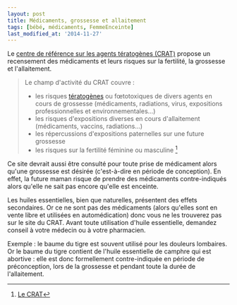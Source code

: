 ```yaml
---
layout: post
title: Médicaments, grossesse et allaitement
tags: [bébé, médicaments, FemmeEnceinte]
last_modified_at: '2014-11-27'
---
```


Le [centre de référence sur les agents tératogènes (CRAT)](https://www.lecrat.fr/) propose un recensement des médicaments et leurs risques sur la fertilité, la grossesse et l'allaitement.

> Le champ d'activité du CRAT couvre :
>
> - les risques [tératogènes](https://fr.wikipedia.org/wiki/T%C3%A9ratogen%C3%A8se) ou fœtotoxiques de divers agents en cours de grossesse (médicaments, radiations, virus, expositions professionnelles et environnementales...)
> - les risques d'expositions diverses en cours d'allaitement (médicaments, vaccins, radiations...)
> - les répercussions d'expositions paternelles sur une future grossesse
> - les risques sur la fertilité féminine ou masculine [^1]

Ce site devrait aussi être consulté pour toute prise de médicament alors qu'une grossesse est désirée (c'est-à-dire en période de conception). En effet, la future maman risque de prendre des médicaments contre-indiqués alors qu'elle ne sait pas encore qu'elle est enceinte.

Les huiles essentielles, bien que naturelles, présentent des effets secondaires. Or ce ne sont pas des médicaments (alors qu'elles sont en vente libre et utilisées en automédication) donc vous ne les trouverez pas sur le site du CRAT. Avant toute utilisation d'huile essentielle, demandez conseil à votre médecin ou à votre pharmacien.

Exemple : le baume du tigre est souvent utilisé pour les douleurs lombaires. Or le baume du tigre contient de l'huile essentielle de camphre qui est abortive : elle est donc formellement contre-indiquée en période de préconception, lors de la grossesse et pendant toute la durée de l'allaitement.

[^1]: [Le CRAT](https://lecrat.fr/crat.php?id_article=34)

